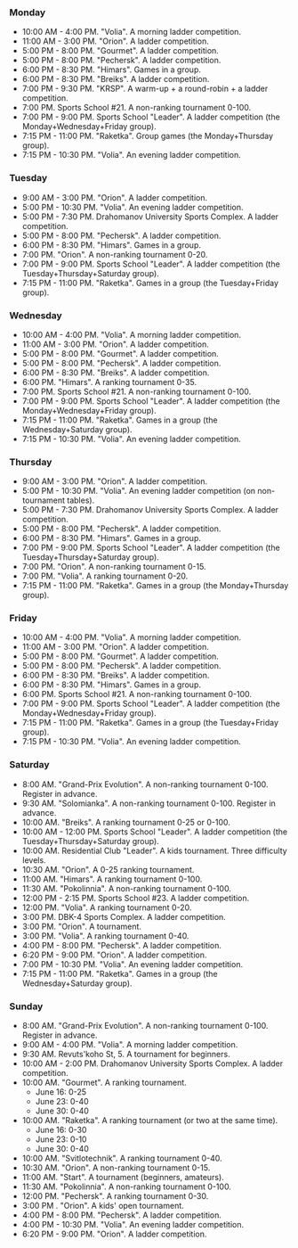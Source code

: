 
<h3 id="monday">Monday</h3>

* 10:00 AM - 4:00 PM. "Volia". A morning ladder competition.
* 11:00 AM - 3:00 PM. "Orion". A ladder competition.
* 5:00 PM - 8:00 PM. "Gourmet". A ladder competition.
* 5:00 PM - 8:00 PM. "Pechersk". A ladder competition.
* 6:00 PM - 8:30 PM. "Himars". Games in a group.
* 6:00 PM - 8:30 PM. "Breiks". A ladder competition.
* 7:00 PM - 9:30 PM. "KRSP". A warm-up + a round-robin + a ladder competition.
* 7:00 PM. Sports School #21. A non-ranking tournament 0-100.
* 7:00 PM - 9:00 PM. Sports School "Leader". A ladder competition (the Monday+Wednesday+Friday group).
* 7:15 PM - 11:00 PM. "Raketka". Group games (the Monday+Thursday group).
* 7:15 PM - 10:30 PM. "Volia". An evening ladder competition.

<h3 id="tuesday">Tuesday</h3>

* 9:00 AM - 3:00 PM. "Orion". A ladder competition.
* 5:00 PM - 10:30 PM. "Volia". An evening ladder competition.
* 5:00 PM - 7:30 PM. Drahomanov University Sports Complex. A ladder competition.
* 5:00 PM - 8:00 PM. "Pechersk". A ladder competition.
* 6:00 PM - 8:30 PM. "Himars". Games in a group.
* 7:00 PM. "Orion". A non-ranking tournament 0-20.
* 7:00 PM - 9:00 PM. Sports School "Leader". A ladder competition (the Tuesday+Thursday+Saturday group).
* 7:15 PM - 11:00 PM. "Raketka". Games in a group (the Tuesday+Friday group).

<h3 id="wednesday">Wednesday</h3>

* 10:00 AM - 4:00 PM. "Volia". A morning ladder competition.
* 11:00 AM - 3:00 PM. "Orion". A ladder competition.
* 5:00 PM - 8:00 PM. "Gourmet". A ladder competition.
* 5:00 PM - 8:00 PM. "Pechersk". A ladder competition.
* 6:00 PM - 8:30 PM. "Breiks". A ladder competition.
* 6:00 PM. "Himars". A ranking tournament 0-35.
* 7:00 PM. Sports School #21. A non-ranking tournament 0-100.
* 7:00 PM - 9:00 PM. Sports School "Leader". A ladder competition (the Monday+Wednesday+Friday group).
* 7:15 PM - 11:00 PM. "Raketka". Games in a group (the Wednesday+Saturday group).
* 7:15 PM - 10:30 PM. "Volia". An evening ladder competition.

<h3 id="thursday">Thursday</h3>

* 9:00 AM - 3:00 PM. "Orion". A ladder competition.
* 5:00 PM - 10:30 PM. "Volia". An evening ladder competition (on non-tournament tables).
* 5:00 PM - 7:30 PM. Drahomanov University Sports Complex. A ladder competition.
* 5:00 PM - 8:00 PM. "Pechersk". A ladder competition.
* 6:00 PM - 8:30 PM. "Himars". Games in a group.
* 7:00 PM - 9:00 PM. Sports School "Leader". A ladder competition (the Tuesday+Thursday+Saturday group).
* 7:00 PM. "Orion". A non-ranking tournament 0-15.
* 7:00 PM. "Volia". A ranking tournament 0-20.
* 7:15 PM - 11:00 PM. "Raketka". Games in a group (the Monday+Thursday group).

<h3 id="friday">Friday</h3>

* 10:00 AM - 4:00 PM. "Volia". A morning ladder competition.
* 11:00 AM - 3:00 PM. "Orion". A ladder competition.
* 5:00 PM - 8:00 PM. "Gourmet". A ladder competition.
* 5:00 PM - 8:00 PM. "Pechersk". A ladder competition.
* 6:00 PM - 8:30 PM. "Breiks". A ladder competition.
* 6:00 PM - 8:30 PM. "Himars". Games in a group.
* 6:00 PM. Sports School #21. A non-ranking tournament 0-100.
* 7:00 PM - 9:00 PM. Sports School "Leader". A ladder competition (the Monday+Wednesday+Friday group).
* 7:15 PM - 11:00 PM. "Raketka". Games in a group (the Tuesday+Friday group).
* 7:15 PM - 10:30 PM. "Volia". An evening ladder competition.

<h3 id="saturday">Saturday</h3>

* 8:00 AM. "Grand-Prix Evolution". A non-ranking tournament 0-100. Register in advance.
* 9:30 AM. "Solomianka". A non-ranking tournament 0-100. Register in advance.
* 10:00 AM. "Breiks". A ranking tournament 0-25 or 0-100.
* 10:00 AM - 12:00 PM. Sports School "Leader". A ladder competition (the Tuesday+Thursday+Saturday group).
* 10:00 AM. Residential Club "Leader". A kids tournament. Three difficulty levels.
* 10:30 AM. "Orion". A 0-25 ranking tournament.
* 11:00 AM. "Himars". A ranking tournament 0-100.
* 11:30 AM. "Pokolinnia". A non-ranking tournament 0-100.
* 12:00 PM - 2:15 PM. Sports School #23. A ladder competition.
* 12:00 PM. "Volia". A ranking tournament 0-20.
* 3:00 PM. DBK-4 Sports Complex. A ladder competition.
* 3:00 PM. "Orion". A tournament.
* 3:00 PM. "Volia". A ranking tournament 0-40.
* 4:00 PM - 8:00 PM. "Pechersk". A ladder competition.
* 6:20 PM - 9:00 PM. "Orion". A ladder competition.
* 7:00 PM - 10:30 PM. "Volia". An evening ladder competition.
* 7:15 PM - 11:00 PM. "Raketka". Games in a group (the Wednesday+Saturday group).

<h3 id="sunday">Sunday</h3>

* 8:00 AM. "Grand-Prix Evolution". A non-ranking tournament 0-100. Register in advance.
* 9:00 AM - 4:00 PM. "Volia". A morning ladder competition.
* 9:30 AM. Revuts'koho St, 5. A tournament for beginners.
* 10:00 AM - 2:00 PM. Drahomanov University Sports Complex. A ladder competition.
* 10:00 AM. "Gourmet". A ranking tournament.
  * June 16: 0-25
  * June 23: 0-40
  * June 30: 0-40
* 10:00 AM. "Raketka". A ranking tournament (or two at the same time).
  * June 16: 0-30
  * June 23: 0-10
  * June 30: 0-40
* 10:00 AM. "Svitlotechnik". A ranking tournament 0-40.
* 10:30 AM. "Orion". A non-ranking tournament 0-15.
* 11:00 AM. "Start". A tournament (beginners, amateurs).
* 11:30 AM. "Pokolinnia". A non-ranking tournament 0-100.
* 12:00 PM. "Pechersk". A ranking tournament 0-30.
* 3:00 PM . "Orion". A kids' open tournament.
* 4:00 PM - 8:00 PM. "Pechersk". A ladder competition.
* 4:00 PM - 10:30 PM. "Volia". An evening ladder competition.
* 6:20 PM - 9:00 PM. "Orion". A ladder competition.
